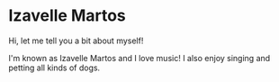# Izavelle Martos

Hi, let me tell you a bit about myself!

I'm known as Izavelle Martos and I love music! 
I also enjoy singing and petting all kinds of dogs. 
